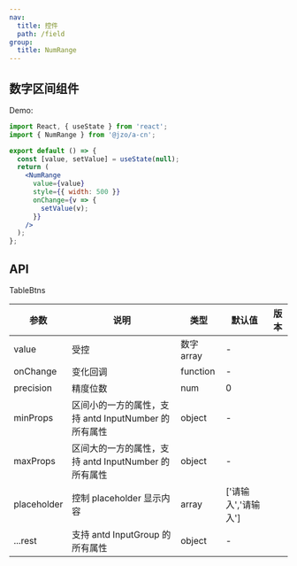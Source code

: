 ```yaml
---
nav:
  title: 控件
  path: /field
group:
  title: NumRange
---
```


## 数字区间组件

Demo:

```jsx
import React, { useState } from 'react';
import { NumRange } from '@jzo/a-cn';

export default () => {
  const [value, setValue] = useState(null);
  return (
    <NumRange
      value={value}
      style={{ width: 500 }}
      onChange={v => {
        setValue(v);
      }}
    />
  );
};
```

## API

TableBtns

| 参数        | 说明                                                 | 类型       | 默认值              | 版本 |
| ----------- | ---------------------------------------------------- | ---------- | ------------------- | ---- |
| value       | 受控                                                 | 数字 array | -                   |      |
| onChange    | 变化回调                                             | function   | -                   |      |
| precision   | 精度位数                                             | num        | 0                   |      |
| minProps    | 区间小的一方的属性，支持 antd InputNumber 的所有属性 | object     | -                   |      |
| maxProps    | 区间大的一方的属性，支持 antd InputNumber 的所有属性 | object     | -                   |      |
| placeholder | 控制 placeholder 显示内容                            | array      | ['请输入','请输入'] |      |
| ...rest     | 支持 antd InputGroup 的所有属性                      | object     | -                   |      |
